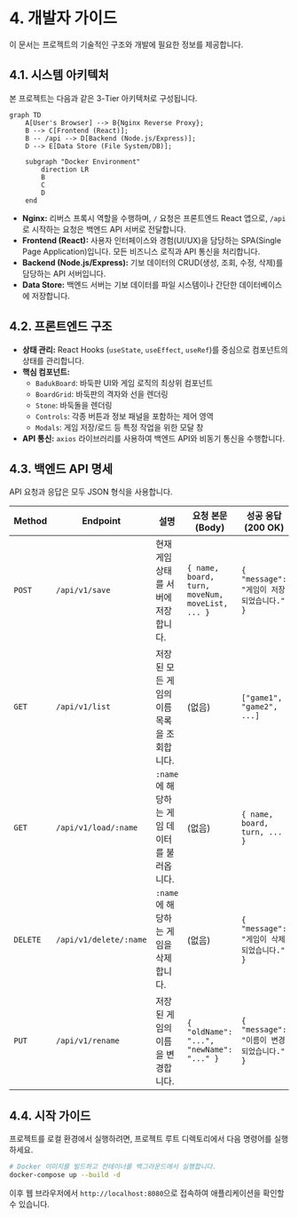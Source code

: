 # 4. 개발자 가이드

이 문서는 프로젝트의 기술적인 구조와 개발에 필요한 정보를 제공합니다.

## 4.1. 시스템 아키텍처

본 프로젝트는 다음과 같은 3-Tier 아키텍처로 구성됩니다.

```mermaid
graph TD
    A[User's Browser] --> B{Nginx Reverse Proxy};
    B --> C[Frontend (React)];
    B -- /api --> D[Backend (Node.js/Express)];
    D --> E[Data Store (File System/DB)];

    subgraph "Docker Environment"
        direction LR
        B
        C
        D
    end
```

*   **Nginx:** 리버스 프록시 역할을 수행하며, `/` 요청은 프론트엔드 React 앱으로, `/api`로 시작하는 요청은 백엔드 API 서버로 전달합니다.
*   **Frontend (React):** 사용자 인터페이스와 경험(UI/UX)을 담당하는 SPA(Single Page Application)입니다. 모든 비즈니스 로직과 API 통신을 처리합니다.
*   **Backend (Node.js/Express):** 기보 데이터의 CRUD(생성, 조회, 수정, 삭제)를 담당하는 API 서버입니다.
*   **Data Store:** 백엔드 서버는 기보 데이터를 파일 시스템이나 간단한 데이터베이스에 저장합니다.

## 4.2. 프론트엔드 구조

*   **상태 관리:** React Hooks (`useState`, `useEffect`, `useRef`)를 중심으로 컴포넌트의 상태를 관리합니다.
*   **핵심 컴포넌트:**
    *   `BadukBoard`: 바둑판 UI와 게임 로직의 최상위 컴포넌트
    *   `BoardGrid`: 바둑판의 격자와 선을 렌더링
    *   `Stone`: 바둑돌을 렌더링
    *   `Controls`: 각종 버튼과 정보 패널을 포함하는 제어 영역
    *   `Modals`: 게임 저장/로드 등 특정 작업을 위한 모달 창
*   **API 통신:** `axios` 라이브러리를 사용하여 백엔드 API와 비동기 통신을 수행합니다.

## 4.3. 백엔드 API 명세

API 요청과 응답은 모두 JSON 형식을 사용합니다.

| Method | Endpoint | 설명 | 요청 본문 (Body) | 성공 응답 (200 OK) |
| --- | --- | --- | --- | --- |
| `POST` | `/api/v1/save` | 현재 게임 상태를 서버에 저장합니다. | `{ name, board, turn, moveNum, moveList, ... }` | `{ "message": "게임이 저장되었습니다." }` |
| `GET` | `/api/v1/list` | 저장된 모든 게임의 이름 목록을 조회합니다. | (없음) | `["game1", "game2", ...]` |
| `GET` | `/api/v1/load/:name` | `:name`에 해당하는 게임 데이터를 불러옵니다. | (없음) | `{ name, board, turn, ... }` |
| `DELETE` | `/api/v1/delete/:name` | `:name`에 해당하는 게임을 삭제합니다. | (없음) | `{ "message": "게임이 삭제되었습니다." }` |
| `PUT` | `/api/v1/rename` | 저장된 게임의 이름을 변경합니다. | `{ "oldName": "...", "newName": "..." }` | `{ "message": "이름이 변경되었습니다." }` |

## 4.4. 시작 가이드

프로젝트를 로컬 환경에서 실행하려면, 프로젝트 루트 디렉토리에서 다음 명령어를 실행하세요.

```bash
# Docker 이미지를 빌드하고 컨테이너를 백그라운드에서 실행합니다.
docker-compose up --build -d
```

이후 웹 브라우저에서 `http://localhost:8080`으로 접속하여 애플리케이션을 확인할 수 있습니다.
